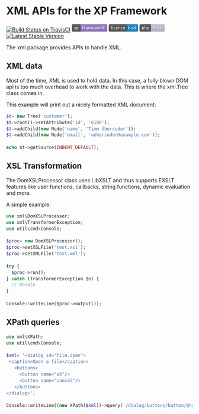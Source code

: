XML APIs for the XP Framework
=============================

[![Build Status on TravisCI](https://secure.travis-ci.org/xp-framework/xml.svg)](http://travis-ci.org/xp-framework/xml)
[![XP Framework Module](https://raw.githubusercontent.com/xp-framework/web/master/static/xp-framework-badge.png)](https://github.com/xp-framework/core)
[![BSD Licence](https://raw.githubusercontent.com/xp-framework/web/master/static/licence-bsd.png)](https://github.com/xp-framework/core/blob/master/LICENCE.md)
[![Required PHP 5.4+](https://raw.githubusercontent.com/xp-framework/web/master/static/php-5_4plus.png)](http://php.net/)
[![Latest Stable Version](https://poser.pugx.org/xp-framework/xml/version.png)](https://packagist.org/packages/xp-framework/xml)

The xml package provides APIs to handle XML.

XML data
--------
Most of the time, XML is used to hold data. In this case, a fully blown
DOM api is too much overhead to work with the data. This is where the
xml.Tree class comes in.

This example will print out a nicely formatted XML document:

```php
$t= new Tree('customer');
$t->root()->setAttribute('id', '6100');
$t->addChild(new Node('name', 'Timm Übercoder'));
$t->addChild(new Node('email', 'uebercoder@example.com'));

echo $t->getSource(INDENT_DEFAULT);
```

XSL Transformation
------------------
The DomXSLProcessor class uses LibXSLT and thus supports EXSLT features
like user functions, callbacks, string functions, dynamic evaluation and
more.

A simple example:

```php
use xml\DomXSLProcessor;
use xml\TransformerException;
use util\cmd\Console;

$proc= new DomXSLProcessor();
$proc->setXSLFile('test.xsl');
$proc->setXMLFile('test.xml');

try {
  $proc->run();
} catch (TransformerException $e) {
  // Handle
}

Console::writeLine($proc->output());
```

XPath queries
-------------

```php
use xml\XPath;
use util\cmd\Console;

$xml= '<dialog id="file.open">
 <caption>Open a file</caption>
   <buttons>
     <button name="ok"/>
     <button name="cancel"/>
   </buttons>
</dialog>';

Console::writeLine((new XPath($xml))->query('/dialog/buttons/button/@name')));
```
